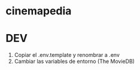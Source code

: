 # cinemapedia

# DEV

1. Copiar el .env.template y renombrar a .env
2. Cambiar las variables de entorno (The MovieDB)
